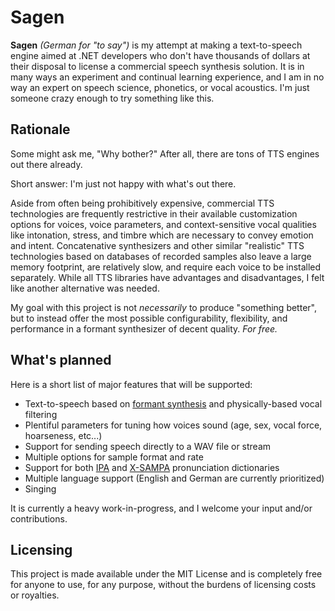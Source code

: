 # Sagen

**Sagen** _(German for "to say")_ is my attempt at making a text-to-speech engine aimed at .NET developers who don't have thousands of dollars at their disposal to license a commercial speech synthesis solution. It is in many ways an experiment and continual learning experience, and I am in no way an expert on speech science, phonetics, or vocal acoustics. I'm just someone crazy enough to try something like this.

## Rationale

Some might ask me, "Why bother?" After all, there are tons of TTS engines out there already.

Short answer: I'm just not happy with what's out there.

Aside from often being prohibitively expensive, commercial TTS technologies are frequently restrictive in their available customization options for voices, voice parameters, and context-sensitive vocal qualities like intonation, stress, and timbre which are necessary to convey emotion and intent. Concatenative synthesizers and other similar "realistic" TTS technologies based on databases of recorded samples also leave a large memory footprint, are relatively slow, and require each voice to be installed separately. While all TTS libraries have advantages and disadvantages, I felt like another alternative was needed.

My goal with this project is not _necessarily_ to produce "something better", but to instead offer the most possible configurability, flexibility, and performance in a formant synthesizer of decent quality. _For free._

## What's planned

Here is a short list of major features that will be supported:
* Text-to-speech based on [formant synthesis](https://en.wikipedia.org/wiki/Speech_synthesis#Formant_synthesis) and physically-based vocal filtering
* Plentiful parameters for tuning how voices sound (age, sex, vocal force, hoarseness, etc...)
* Support for sending speech directly to a WAV file or stream
* Multiple options for sample format and rate
* Support for both [IPA](https://en.wikipedia.org/wiki/International_Phonetic_Alphabet) and [X-SAMPA](https://en.wikipedia.org/wiki/X-SAMPA) pronunciation dictionaries
* Multiple language support (English and German are currently prioritized)
* Singing

It is currently a heavy work-in-progress, and I welcome your input and/or contributions.

## Licensing

This project is made available under the MIT License and is completely free for anyone to use, for any purpose, without the burdens of licensing costs or royalties.
